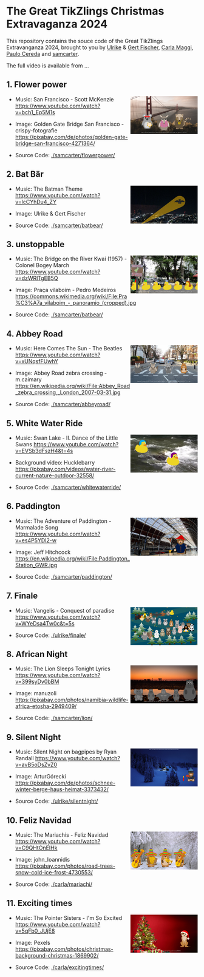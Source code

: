 # The Great TikZlings Christmas Extravaganza 2024

This repository contains the souce code of the Great TikZlings Extravanganza 2024, brought to you by [Ulrike](https://github.com/u-fischer) & [Gert Fischer](https://github.com/g-fischer), [Carla Maggi](https://github.com/CarLaTeX), [Paulo Cereda](https://github.com/cereda) and [samcarter](https://github.com/samcarter).

The full video is available from ...

## 1. Flower power

<img align="right" src="./samcarter/flowerpower/flowerpower.png" height="100">

- Music: San Francisco - Scott McKenzie 
  https://www.youtube.com/watch?v=bch1_Ep5M1s
  
- Image: Golden Gate Bridge San Francisco - crispy-fotografie
  https://pixabay.com/de/photos/golden-gate-bridge-san-francisco-4271364/

- Source Code: [./samcarter/flowerpower/](https://github.com/TikZlings/Extravaganza2024/tree/main/samcarter/flowerpower)

## 2. Bat Bär

<img align="right" src="./samcarter/batbear/batbear.png" height="100">

- Music: The Batman Theme
  https://www.youtube.com/watch?v=lcCYhDu4_ZY
  
- Image: Ulrike & Gert Fischer

- Source Code: [./samcarter/batbear/](https://github.com/TikZlings/Extravaganza2024/tree/main/samcarter/batbear)

## 3. unstoppable

<img align="right" src="./samcarter/unstoppable/unstoppable.png" height="100">

- Music: The Bridge on the River Kwai (1957) - Colonel Bogey March
  https://www.youtube.com/watch?v=dzWRlTgEB5Q
  
- Image: Praça vilaboim - Pedro Medeiros
  https://commons.wikimedia.org/wiki/File:Pra%C3%A7a_vilaboim_-_panoramio_(cropped).jpg

- Source Code: [./samcarter/batbear/](https://github.com/TikZlings/Extravaganza2024/tree/main/samcarter/unstoppable)

## 4. Abbey Road

<img align="right" src="./samcarter/abbeyroad/abbeyroad.png" height="100">

- Music: Here Comes The Sun - The Beatles
  https://www.youtube.com/watch?v=xUNqsfFUwhY
  
- Image: Abbey Road zebra crossing - m.caimary
  https://en.wikipedia.org/wiki/File:Abbey_Road_zebra_crossing,_London_2007-03-31.jpg

- Source Code: [./samcarter/abbeyroad/](https://github.com/TikZlings/Extravaganza2024/tree/main/samcarter/abbeyroad)

## 5. White Water Ride

<img align="right" src="./samcarter/whitewaterride/whitewaterride.png" height="100">

- Music: Swan Lake - II. Dance of the Little Swans
  https://www.youtube.com/watch?v=EVSb3dFszH4&t=4s
  
- Background video: Hucklebarry 
  https://pixabay.com/videos/water-river-current-nature-outdoor-32558/

- Source Code: [./samcarter/whitewaterride/](https://github.com/TikZlings/Extravaganza2024/tree/main/samcarter/whitewaterride)

## 6. Paddington

<img align="right" src="./samcarter/paddington/paddington.png" height="100">

- Music: The Adventure of Paddington - Marmalade Song
  https://www.youtube.com/watch?v=es4P5YDI2-w
  
- Image: Jeff Hitchcock 
  https://en.wikipedia.org/wiki/File:Paddington_Station_GWR.jpg

- Source Code: [./samcarter/paddington/](https://github.com/TikZlings/Extravaganza2024/tree/main/samcarter/paddington)

## 7. Finale

<img align="right" src="./ulrike/finale/finale.png" height="100">

- Music: Vangelis - Conquest of paradise
  https://www.youtube.com/watch?v=WYeDsa4Tw0c&t=5s
  
- Source Code: [./ulrike/finale/](https://github.com/TikZlings/Extravaganza2024/tree/main/ulrike/finale)

## 8. African Night

<img align="right" src="./samcarter/lion/lion.png" height="100">

- Music: The Lion Sleeps Tonight Lyrics
  https://www.youtube.com/watch?v=399syDv0bBM
  
- Image: manuzoli
  https://pixabay.com/photos/namibia-wildlife-africa-etosha-2949409/

- Source Code: [./samcarter/lion/](https://github.com/TikZlings/Extravaganza2024/tree/main/samcarter/lion)

## 9. Silent Night

<img align="right" src="./ulrike/silentnight/silentnight.png" height="100">

- Music: Silent Night on bagpipes by Ryan Randall
  https://www.youtube.com/watch?v=avB5oDsZvZ0
  
- Image: ArturGórecki
  https://pixabay.com/de/photos/schnee-winter-berge-haus-heimat-3373432/
  
- Source Code: [./ulrike/silentnight/](https://github.com/TikZlings/Extravaganza2024/tree/main/ulrike/silentnight)

## 10. Feliz Navidad

<img align="right" src="./carla/mariachi/mariachi.png" height="100">

- Music: The Mariachis - Feliz Navidad
  https://www.youtube.com/watch?v=C9QHtOnEIHk
  
- Image: john_Ioannidis
  https://pixabay.com/photos/road-trees-snow-cold-ice-frost-4730553/
  
- Source Code: [./carla/mariachi/](https://github.com/TikZlings/Extravaganza2024/tree/main/carla/mariachi)

## 11. Exciting times

<img align="right" src="./carla/excitingtimes/excitingtimes.png" height="100">

- Music: The Pointer Sisters - I'm So Excited 
  https://www.youtube.com/watch?v=5qFb0_JUjE8
  
- Image: Pexels
  https://pixabay.com/photos/christmas-background-christmas-1869902/
  
- Source Code: [./carla/excitingtimes/](https://github.com/TikZlings/Extravaganza2024/tree/main/carla/excitingtimes)
